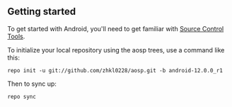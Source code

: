 Getting started
---------------

To get started with Android, you'll need to get familiar with [Source Control Tools](https://source.android.com/setup/develop).

To initialize your local repository using the aosp trees, use a command like this:
```
repo init -u git://github.com/zhkl0228/aosp.git -b android-12.0.0_r1
```
Then to sync up:
```
repo sync
```
